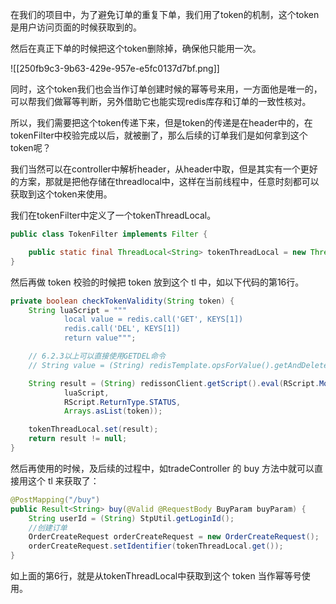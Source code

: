 在我们的项目中，为了避免订单的重复下单，我们用了token的机制，这个token是用户访问页面的时候获取到的。



然后在真正下单的时候把这个token删除掉，确保他只能用一次。



![[250fb9c3-9b63-429e-957e-e5fc0137d7bf.png]]



同时，这个token我们也会当作订单创建时候的幂等号来用，一方面他是唯一的，可以帮我们做幂等判断，另外借助它也能实现redis库存和订单的一致性核对。



所以，我们需要把这个token传递下来，但是token的传递是在header中的，在tokenFilter中校验完成以后，就被删了，那么后续的订单我们是如何拿到这个token呢？



我们当然可以在controller中解析header，从header中取，但是其实有一个更好的方案，那就是把他存储在threadlocal中，这样在当前线程中，任意时刻都可以获取到这个token来使用。



我们在tokenFilter中定义了一个tokenThreadLocal。



```java
public class TokenFilter implements Filter {

    public static final ThreadLocal<String> tokenThreadLocal = new ThreadLocal<>();
}
```



然后再做 token 校验的时候把 token 放到这个 tl 中，如以下代码的第16行。



```java
private boolean checkTokenValidity(String token) {
    String luaScript = """
            local value = redis.call('GET', KEYS[1])
            redis.call('DEL', KEYS[1])
            return value""";

    // 6.2.3以上可以直接使用GETDEL命令
    // String value = (String) redisTemplate.opsForValue().getAndDelete(token);

    String result = (String) redissonClient.getScript().eval(RScript.Mode.READ_WRITE,
            luaScript,
            RScript.ReturnType.STATUS,
            Arrays.asList(token));

    tokenThreadLocal.set(result);
    return result != null;
}
```



然后再使用的时候，及后续的过程中，如tradeController 的 buy 方法中就可以直接用这个 tl 来获取了：



```java
@PostMapping("/buy")
public Result<String> buy(@Valid @RequestBody BuyParam buyParam) {
    String userId = (String) StpUtil.getLoginId();
    //创建订单
    OrderCreateRequest orderCreateRequest = new OrderCreateRequest();
    orderCreateRequest.setIdentifier(tokenThreadLocal.get());
}
```



如上面的第6行，就是从tokenThreadLocal中获取到这个 token 当作幂等号使用。

